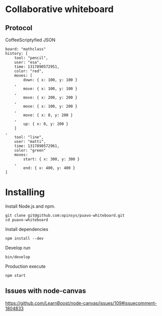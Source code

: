 
# Collaborative whiteboard

## Protocol

CoffeeScriptyfied JSON

    board: "mathclass"
    history: [
        tool: "pencil",
        user: "esa",
        time: 1317890572951,
        color: "red",
        moves: [
            down: { x: 100, y: 100 }
        ,
            move: { x: 100, y: 100 }
        ,
            move: { x: 200, y: 200 }
        ,
            move: { x: 100, y: 200 }
        ,
            move: { x: 0, y: 200 }
        ,
            up: { x: 0, y: 200 }
        ]
    ,
        tool: "line",
        user: "matti",
        time: 1317890572961,
        color: "green"
        moves:
            start: { x: 300, y: 300 }
        ,
            end: { x: 400, y: 400 }
    ]


# Installing

Install Node.js and npm.

    git clone git@github.com:opinsys/puavo-whiteboard.git
    cd puavo-whiteboard

Install dependencies

    npm install --dev

Develop run

    bin/develop

Production execute

    npm start


## Issues with node-canvas

https://github.com/LearnBoost/node-canvas/issues/109#issuecomment-1804833
